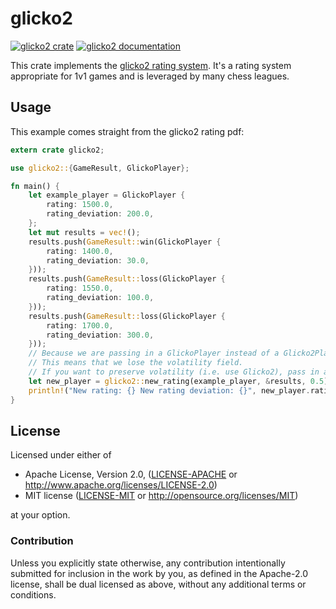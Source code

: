 # glicko2
[![glicko2 crate](https://img.shields.io/crates/v/glicko2.svg)](https://crates.io/crates/glicko2)
[![glicko2 documentation](https://docs.rs/glicko2/badge.svg)](https://docs.rs/glicko2)

This crate implements the [glicko2 rating system](http://www.glicko.net/glicko/glicko2.pdf). It's a rating system appropriate for 1v1 games and is leveraged by many chess leagues.
## Usage

This example comes straight from the glicko2 rating pdf:

```rust
extern crate glicko2;

use glicko2::{GameResult, GlickoPlayer};

fn main() {
    let example_player = GlickoPlayer {
        rating: 1500.0,
        rating_deviation: 200.0,
    };
    let mut results = vec!();
    results.push(GameResult::win(GlickoPlayer {
        rating: 1400.0,
        rating_deviation: 30.0,
    }));
    results.push(GameResult::loss(GlickoPlayer {
        rating: 1550.0,
        rating_deviation: 100.0,
    }));
    results.push(GameResult::loss(GlickoPlayer {
        rating: 1700.0,
        rating_deviation: 300.0,
    }));
    // Because we are passing in a GlickoPlayer instead of a Glicko2Player, we get a GlickoPlayer back.
    // This means that we lose the volatility field.
    // If you want to preserve volatility (i.e. use Glicko2), pass in a Glicko2Player instead.
    let new_player = glicko2::new_rating(example_player, &results, 0.5);
    println!("New rating: {} New rating deviation: {}", new_player.rating, new_player.rating_deviation);
}
```

## License

Licensed under either of

 * Apache License, Version 2.0, ([LICENSE-APACHE](LICENSE-APACHE) or http://www.apache.org/licenses/LICENSE-2.0)
 * MIT license ([LICENSE-MIT](LICENSE-MIT) or http://opensource.org/licenses/MIT)

at your option.

### Contribution

Unless you explicitly state otherwise, any contribution intentionally submitted
for inclusion in the work by you, as defined in the Apache-2.0 license, shall be dual licensed as above, without any
additional terms or conditions.
